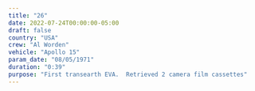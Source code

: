 ```yaml
---
title: "26"
date: 2022-07-24T00:00:00-05:00
draft: false
country: "USA"
crew: "Al Worden"
vehicle: "Apollo 15"
param_date: "08/05/1971"
duration: "0:39"
purpose: "First transearth EVA.  Retrieved 2 camera film cassettes"
---
```

